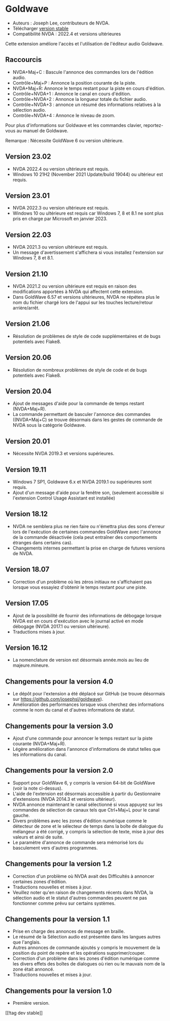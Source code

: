 # Goldwave #

* Auteurs : Joseph Lee, contributeurs de NVDA.
* Télécharger [version stable][1]
* Compatibilité NVDA : 2022.4 et versions ultérieures

Cette extension améliore l'accès et l'utilisation de l'éditeur audio
Goldwave.

## Raccourcis ##

* NVDA+Maj+C : Bascule l'annonce des commandes lors de l'édition audio.
* Contrôle+Maj+P : Annonce la position courante de la piste.
* NVDA+Maj+R: Annonce le temps restant pour la piste en cours d'édition.
* Contrôle+NVDA+1 : Annonce le canal en cours d'édition.
* Contrôle+NVDA+2 : Annonce la longueur totale du fichier audio.
* Contrôle+NVDA+3 : annonce un résumé des informations relatives à la
  sélection audio.
* Contrôle+NVDA+4 : Annonce le niveau de zoom.

Pour plus d'informations sur Goldwave et les commandes clavier,
reportez-vous au manuel de Goldwave.

Remarque : Nécessite GoldWave 6 ou version ultérieure.

## Version 23.02

* NVDA 2022.4 ou version ultérieure est requis.
* Windows 10 21H2 (November 2021 Update/build 19044) ou ultérieur est
  requis.

## Version 23.01

* NVDA 2022.3 ou version ultérieure est requis.
* Windows 10 ou ultérieure est requis car Windows 7, 8 et 8.1 ne sont plus
  pris en charge par Microsoft en janvier 2023.

## Version 22.03

* NVDA 2021.3 ou version ultérieure est requis.
* Un message d'avertissement s'affichera si vous installez l'extension sur
  Windows 7, 8 et 8.1.

## Version 21.10

* NVDA 2021.2 ou version ultérieure est requis en raison des modifications
  apportées à NVDA qui affectent cette extension.
* Dans GoldWave 6.57 et versions ultérieures, NVDA ne répétera plus le nom
  du fichier chargé lors de l'appui sur les touches lecture/retour
  arrière/arrêt.

## Version 21.06

* Résolution de problèmes de style de code supplémentaires et de bugs
  potentiels avec Flake8.

## Version 20.06

* Résolution de nombreux problèmes de style de code et de bugs potentiels
  avec Flake8.

## Version 20.04

* Ajout de messages d'aide pour la commande de temps restant (NVDA+Maj+R).
* La commande permettant de basculer l'annonce des commandes ((NVDA+Maj+C)
  se trouve désormais dans les gestes de commande de NVDA sous la catégorie
  Goldwave.

## Version 20.01

* Nécessite NVDA 2019.3 et versions supérieures.

## Version 19.11

* Windows 7 SP1, Goldwave 6.x et NVDA 2019.1 ou supérieures sont requis.
* Ajout d'un message d'aide pour la fenêtre son, (seulement accessible si
  l'extension Control Usage Assistant est installée)

## Version 18.12

* NVDA ne semblera plus ne rien faire ou n'émettra plus des sons d'erreur
  lors de l'exécution de certaines commandes GoldWave avec l'annonce de la
  commande désactivée (cela peut entraîner des comportements étranges dans
  certains cas).
* Changements internes permettant la prise en charge de futures versions de
  NVDA.

## Version 18.07

* Correction d'un problème où les zéros initiaux ne s'affichaient pas
  lorsque vous essayiez d'obtenir le temps restant pour une piste.

## Version 17.05

* Ajout de la possibilité de fournir des informations de débogage lorsque
  NVDA est en cours d'exécution avec le journal activé en mode débogage
  (NVDA 2017.1 ou version ultérieure).
* Traductions mises à jour.

## Version 16.12

* La nomenclature de version est désormais année.mois au lieu de
  majeure.mineure.

## Changements pour la version 4.0

* Le dépôt pour l'extension a été déplacé sur GitHub (se trouve désormais
  sur https://github.com/josephsl/goldwave).
* Amélioration des performances lorsque vous cherchez des informations comme
  le nom du canal et d'autres informations de statut.

## Changements pour la version 3.0

* Ajout d'une commande pour annoncer le temps restant sur la piste courante
  (NVDA+Maj+R).
* Légère amélioration dans l'annonce d'informations de statut  telles que
  les informations du canal.

## Changements pour la version 2.0

* Support pour GoldWave 6, y compris la version 64-bit de GoldWave (voir la
  note ci-dessus).
* L'aide de l'extension est désormais accessible à partir du Gestionnaire
  d'extensions (NVDA 2014.3 et versions ultérieur).
* NVDA annonce maintenant le canal sélectionné si vous appuyez sur les
  commandes de sélection de canaux tels que Ctrl+Maj+L pour le canal gauche.
* Divers problèmes avec les zones d'édition numérique comme le détecteur de
  zone et le sélecteur de temps dans la boîte de dialogue du mélangeur a été
  corrigé, y compris la sélection de texte, mise à jour des valeurs et ainsi
  de suite.
* Le paramètre d'annonce de commande sera mémorisé lors du basculement vers
  d'autres programmes.

## Changements pour la version 1.2

* Correction d'un problème où NVDA avait des Difficultés à annoncer
  certaines zones d'édition.
* Traductions nouvelles et mises à jour.
* Veuillez noter qu'en raison de changements récents dans NVDA, la sélection
  audio et le statut d'autres commandes peuvent ne pas fonctionner comme
  prévu sur certains systèmes.

## Changements pour la version 1.1

* Prise en charge des annonces de message en braille.
* Le résumé de la Sélection audio est présentée dans les langues autres que
  l'anglais.
* Autres annonces de commande ajoutés y compris le mouvement de la position
  du point de repère et les opérations supprimer/couper.
* Correction d'un problème dans les zones d'édition numérique comme les
  divers effets  des boîtes de dialogues où rien ou le mauvais nom de la
  zone était annoncé.
* Traductions nouvelles et mises à jour.

## Changements pour la version 1.0

* Première version.

[[!tag dev stable]]

[1]: https://www.nvaccess.org/addonStore/legacy?file=goldwave

